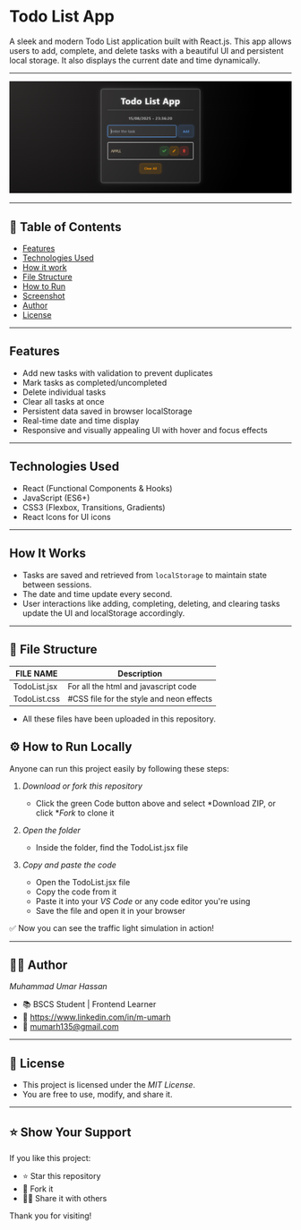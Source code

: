 # Todo List App

A sleek and modern Todo List application built with React.js. This app allows users to add, complete, and delete tasks with a beautiful UI and persistent local storage. It also displays the current date and time dynamically.

---

![TODO-LIST-APP](screenshot.png)

---

## 📌 Table of Contents

- [Features](#-features)
- [Technologies Used](#-technologies-used)
- [How it work](#-how-it-work)
- [File Structure](#-file-structure)
- [How to Run](#-how-to-run)
- [Screenshot](#-screenshot)
- [Author](#-author)
- [License](#-license)

---

## Features

- Add new tasks with validation to prevent duplicates
- Mark tasks as completed/uncompleted
- Delete individual tasks
- Clear all tasks at once
- Persistent data saved in browser localStorage
- Real-time date and time display
- Responsive and visually appealing UI with hover and focus effects

---

## Technologies Used

- React (Functional Components & Hooks)
- JavaScript (ES6+)
- CSS3 (Flexbox, Transitions, Gradients)
- React Icons for UI icons

---

## How It Works

- Tasks are saved and retrieved from `localStorage` to maintain state between sessions.
- The date and time update every second.
- User interactions like adding, completing, deleting, and clearing tasks update the UI and localStorage accordingly.

---

## 📁 File Structure

|  FILE NAME     | Description                              |
|----------------|------------------------------------------|
| TodoList.jsx   | For all the html and javascript code     |
| TodoList.css   | #CSS file for the style and neon effects |

- All these files have been uploaded in this repository.


## ⚙ How to Run Locally

Anyone can run this project easily by following these steps:

1. *Download or fork this repository*
   - Click the green Code button above and select *Download ZIP, or click **Fork* to clone it

2. *Open the folder*
   - Inside the folder, find the TodoList.jsx file

3. *Copy and paste the code*
   - Open the TodoList.jsx file
   - Copy the code from it
   - Paste it into your *VS Code* or any code editor you're using
   - Save the file and open it in your browser

✅ Now you can see the traffic light simulation in action!

---

## 🙋‍♂ Author

*Muhammad Umar Hassan*  
- 📚 BSCS Student | Frontend Learner  
- 🔗 https://www.linkedin.com/in/m-umarh
- 📧 mumarh135@gmail.com

---

## 📄 License

- This project is licensed under the *MIT License*.
- You are free to use, modify, and share it.

---

## ⭐ Show Your Support

If you like this project:

- ⭐ Star this repository  
- 🍴 Fork it  
- 🧑‍💻 Share it with others

Thank you for visiting!
